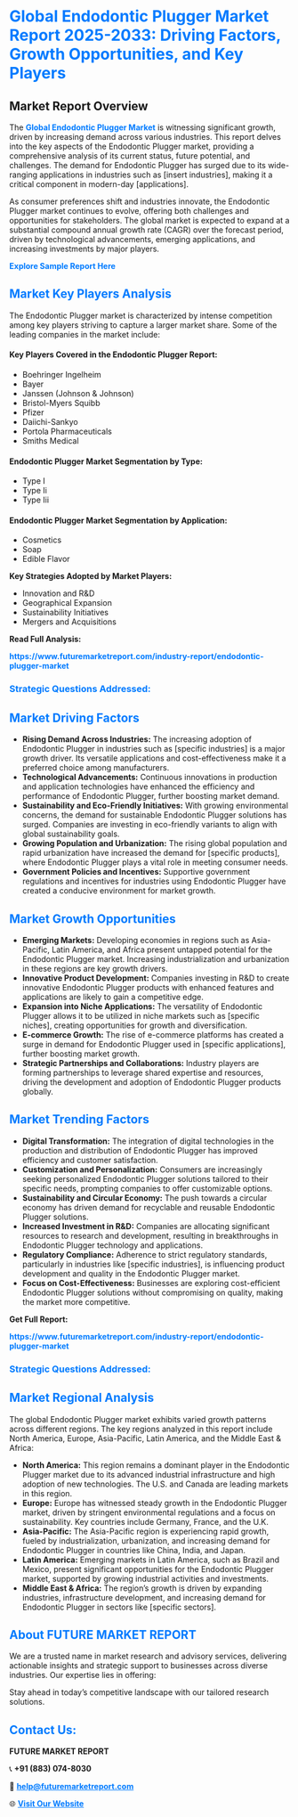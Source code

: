 <h1 style="color: #007BFF;">Global Endodontic Plugger Market Report 2025-2033: Driving Factors, Growth Opportunities, and Key Players</h1>

<section id="overview">
<h2>Market Report Overview</h2>
<p>The <a href="https://www.futuremarketreport.com/industry-report/endodontic-plugger-market" style="color: #007BFF; text-decoration: none;"><strong>Global Endodontic Plugger Market</strong></a> is witnessing significant growth, driven by increasing demand across various industries. This report delves into the key aspects of the Endodontic Plugger market, providing a comprehensive analysis of its current status, future potential, and challenges. The demand for Endodontic Plugger has surged due to its wide-ranging applications in industries such as [insert industries], making it a critical component in modern-day [applications].</p>
<p>As consumer preferences shift and industries innovate, the Endodontic Plugger market continues to evolve, offering both challenges and opportunities for stakeholders. The global market is expected to expand at a substantial compound annual growth rate (CAGR) over the forecast period, driven by technological advancements, emerging applications, and increasing investments by major players.</p>
</section>

<section id="overview">
<p><a href="https://www.futuremarketreport.com/request-sample/reportId=29655" style="color: #007BFF; text-decoration: none;"><strong>Explore Sample Report Here</strong></a></p>
</section>

<section id="key-players">
<h2 style="color: #007BFF;">Market Key Players Analysis</h2>
<p>The Endodontic Plugger market is characterized by intense competition among key players striving to capture a larger market share. Some of the leading companies in the market include:</p>
<h4>Key Players Covered in the Endodontic Plugger Report:</h4>
<ul><li>Boehringer Ingelheim</li><li>Bayer</li><li>Janssen (Johnson &amp; Johnson)</li><li>Bristol-Myers Squibb</li><li>Pfizer</li><li>Daiichi-Sankyo</li><li>Portola Pharmaceuticals</li><li>Smiths Medical</li></ul>
<h4>Endodontic Plugger Market Segmentation by Type:</h4>
<ul><li>Type I</li><li>Type Ii</li><li>Type Iii</li></ul>

<h4>Endodontic Plugger Market Segmentation by Application:</h4>
<ul><li>Cosmetics</li><li>Soap</li><li>Edible Flavor</li></ul>
<p><strong>Key Strategies Adopted by Market Players:</strong></p>
<ul>
<li>Innovation and R&D</li>
<li>Geographical Expansion</li>
<li>Sustainability Initiatives</li>
<li>Mergers and Acquisitions</li>
</ul>
</section>

<section>
<p><strong>Read Full Analysis: </strong></p><a href="https://www.futuremarketreport.com/industry-report/endodontic-plugger-market" style="color: #007BFF; text-decoration: none;"><strong>https://www.futuremarketreport.com/industry-report/endodontic-plugger-market</strong></a>
<h3 style="color: #007BFF;">Strategic Questions Addressed:</h3>
</section>

<section id="driving-factors">
<h2 style="color: #007BFF;">Market Driving Factors</h2>
<ul>
<li><strong>Rising Demand Across Industries:</strong> The increasing adoption of Endodontic Plugger in industries such as [specific industries] is a major growth driver. Its versatile applications and cost-effectiveness make it a preferred choice among manufacturers.</li>
<li><strong>Technological Advancements:</strong> Continuous innovations in production and application technologies have enhanced the efficiency and performance of Endodontic Plugger, further boosting market demand.</li>
<li><strong>Sustainability and Eco-Friendly Initiatives:</strong> With growing environmental concerns, the demand for sustainable Endodontic Plugger solutions has surged. Companies are investing in eco-friendly variants to align with global sustainability goals.</li>
<li><strong>Growing Population and Urbanization:</strong> The rising global population and rapid urbanization have increased the demand for [specific products], where Endodontic Plugger plays a vital role in meeting consumer needs.</li>
<li><strong>Government Policies and Incentives:</strong> Supportive government regulations and incentives for industries using Endodontic Plugger have created a conducive environment for market growth.</li>
</ul>
</section>

<section id="growth-opportunities">
<h2 style="color: #007BFF;">Market Growth Opportunities</h2>
<ul>
<li><strong>Emerging Markets:</strong> Developing economies in regions such as Asia-Pacific, Latin America, and Africa present untapped potential for the Endodontic Plugger market. Increasing industrialization and urbanization in these regions are key growth drivers.</li>
<li><strong>Innovative Product Development:</strong> Companies investing in R&D to create innovative Endodontic Plugger products with enhanced features and applications are likely to gain a competitive edge.</li>
<li><strong>Expansion into Niche Applications:</strong> The versatility of Endodontic Plugger allows it to be utilized in niche markets such as [specific niches], creating opportunities for growth and diversification.</li>
<li><strong>E-commerce Growth:</strong> The rise of e-commerce platforms has created a surge in demand for Endodontic Plugger used in [specific applications], further boosting market growth.</li>
<li><strong>Strategic Partnerships and Collaborations:</strong> Industry players are forming partnerships to leverage shared expertise and resources, driving the development and adoption of Endodontic Plugger products globally.</li>
</ul>
</section>

<section id="trending-factors">
<h2 style="color: #007BFF;">Market Trending Factors</h2>
<ul>
<li><strong>Digital Transformation:</strong> The integration of digital technologies in the production and distribution of Endodontic Plugger has improved efficiency and customer satisfaction.</li>
<li><strong>Customization and Personalization:</strong> Consumers are increasingly seeking personalized Endodontic Plugger solutions tailored to their specific needs, prompting companies to offer customizable options.</li>
<li><strong>Sustainability and Circular Economy:</strong> The push towards a circular economy has driven demand for recyclable and reusable Endodontic Plugger solutions.</li>
<li><strong>Increased Investment in R&D:</strong> Companies are allocating significant resources to research and development, resulting in breakthroughs in Endodontic Plugger technology and applications.</li>
<li><strong>Regulatory Compliance:</strong> Adherence to strict regulatory standards, particularly in industries like [specific industries], is influencing product development and quality in the Endodontic Plugger market.</li>
<li><strong>Focus on Cost-Effectiveness:</strong> Businesses are exploring cost-efficient Endodontic Plugger solutions without compromising on quality, making the market more competitive.</li>
</ul>
</section>

<section>
<p><strong>Get Full Report: </strong></p><a href="https://www.futuremarketreport.com/industry-report/endodontic-plugger-market" style="color: #007BFF; text-decoration: none;"><strong>https://www.futuremarketreport.com/industry-report/endodontic-plugger-market</strong></a>
<h3 style="color: #007BFF;">Strategic Questions Addressed:</h3>
</section>


<section id="regional-analysis">
<h2 style="color: #007BFF;">Market Regional Analysis</h2>
<p>The global Endodontic Plugger market exhibits varied growth patterns across different regions. The key regions analyzed in this report include North America, Europe, Asia-Pacific, Latin America, and the Middle East & Africa:</p>
<ul>
<li><strong>North America:</strong> This region remains a dominant player in the Endodontic Plugger market due to its advanced industrial infrastructure and high adoption of new technologies. The U.S. and Canada are leading markets in this region.</li>
<li><strong>Europe:</strong> Europe has witnessed steady growth in the Endodontic Plugger market, driven by stringent environmental regulations and a focus on sustainability. Key countries include Germany, France, and the U.K.</li>
<li><strong>Asia-Pacific:</strong> The Asia-Pacific region is experiencing rapid growth, fueled by industrialization, urbanization, and increasing demand for Endodontic Plugger in countries like China, India, and Japan.</li>
<li><strong>Latin America:</strong> Emerging markets in Latin America, such as Brazil and Mexico, present significant opportunities for the Endodontic Plugger market, supported by growing industrial activities and investments.</li>
<li><strong>Middle East & Africa:</strong> The region’s growth is driven by expanding industries, infrastructure development, and increasing demand for Endodontic Plugger in sectors like [specific sectors].</li>
</ul>
</section>

<footer>
<h2 style="color: #007BFF;">About FUTURE MARKET REPORT</h2>
<p>We are a trusted name in market research and advisory services, delivering actionable insights and strategic support to businesses across diverse industries. Our expertise lies in offering:</p>

<p>Stay ahead in today’s competitive landscape with our tailored research solutions.</p>

<h2 style="color: #007BFF;">Contact Us:</h2>
<p><strong>FUTURE MARKET REPORT</strong></p>
<p>📞 <strong>+91 (883) 074-8030</strong></p>
<p>📧 <strong><a href="mailto:help@futuremarketreport.com" style="color: #007BFF;">help@futuremarketreport.com</a></strong></p>
<p>🌐 <strong><a href="https://www.futuremarketreport.com/" style="color: #007BFF;">Visit Our Website</a></strong></p>
</footer>